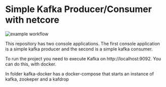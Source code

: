# Simple Kafka Producer/Consumer with netcore

![example workflow](https://github.com/d-aguilar/simple-kafka-producer-consumer-netcore/actions/workflows/dotnet.yml/badge.svg)


This repository has two console applications. The first console application is a simple kafka producer and the second is a simple kafka consumer.

To run the project you need to execute Kafka on http://localhost:9092. You can do this, with docker.

In folder kafka-docker has a docker-compose that starts an instance of kafka, zookeper and a kafdrop
